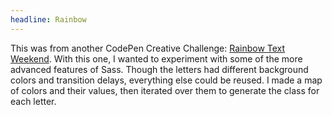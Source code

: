 ```yaml
---
headline: Rainbow
---
```


This was from another CodePen Creative Challenge: [Rainbow Text Weekend](http://codepen.io/collection/nxKPzY/). With this one, I wanted to experiment with some of the more advanced features of Sass. Though the letters had different background colors and transition delays, everything else could be reused. I made a map of colors and their values, then iterated over them to generate the class for each letter.
